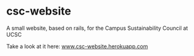 csc-website
===========

A small website, based on rails, for the Campus Sustainability Council at UCSC

Take a look at it here: www.csc-website.herokuapp.com
